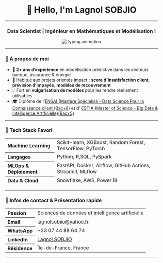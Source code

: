 <h1 align="center">👋 Hello, I'm Lagnol SOBJIO</h1>

---

<h3 align="center">Data Scientist | Ingénieur en Mathématiques et Modélisation !</h3>

<div align="center">
  <img src="https://readme-typing-svg.herokuapp.com?font=Fira+Code&weight=900&size=15&pause=50&color=00ADB5&center=true&vCenter=true&multiline=true&width=1000&lines=🧠+Machine+Learning+%7C+Deep+Learning+%7C+MLOps+%7C+Scoring+%7C+Data+Storytelling;+CI%2FCD+%7C+API+FastAPI+%7C+Streamlit...()" alt="Typing animation" />
</div>


---

### 🌱 À propos de moi

- 🎯 **2+ ans d’expérience** en modélisation prédictive dans les secteurs banque, assurance & énergie
- 🤝 Habitué aux projets orientés impact : **score d’insatisfaction client**, **prévision d’impayés**, **modèles de recouvrement**
- 💡 Fort en **vulgarisation de modèles** pour les rendre réellement utilisables
- 🎓 Diplômé  de l’[ENSAI (Mastère Spécialisé - Data Science Pour la Connaissance client (Bac+6)](https://ensai.fr/mastere-specialise-data-science-pour-la-connaissance-client/) et d' [ESTIA (Master of Science - Big Data & Intelligence Artificielle)(Bac+5)](https://www.estia.fr/formations/master/masteres-specialises/msc-master-of-science-bihar-big-data-ai/)
---

### 🧰 Tech Stack Favori


<table align="center">
  <tr>
    <th align="left"> Machine Learning</th>
    <td>Scikit-learn, XGBoost, Random Forest, TensorFlow, PyTorch</td>
  </tr>
  <tr>
    <th align="left"> Langages</th>
    <td>Python, R,SQL, PySpark</td>
  </tr>
  <tr>
    <th align="left"> MLOps & Déploiement</th>
    <td>FastAPI, Docker, Airflow, GitHub Actions, Streamlit, MLflow</td>
  </tr>
  <tr>
    <th align="left"> Data & Cloud</th>
    <td>Snowflake, AWS, Power BI</td>
  </tr>
</table>

---

### 📇 **Infos de contact & Présentation rapide**


<table align="center">
  <tr>
    <th align="left">Passion</th>
    <td>Sciences de données et intelligence artificielle</td>
  </tr>
  <tr>
    <th align="left"> Email</th>
    <td><a href="mailto:lagnolsobjio@yahoo.fr">lagnolsobjio@yahoo.fr</a></td>
  </tr>
  <tr>
    <th align="left"> WhatsApp</th>
    <td>+33 07 44 88 64 74</td>
  </tr>
  <tr>
    <th align="left">LinkedIn</th>
    <td><a href="https://www.linkedin.com/in/lagnol-sobjio/">Lagnol SOBJIO</a></td>
  </tr>
  <tr>
    <th align="left">Résidence</th>
    <td>Île-de-France, France</td>
  </tr>
</table>

---

